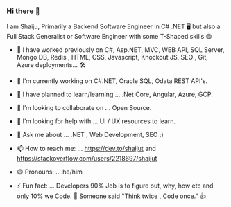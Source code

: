 ### Hi there 👋

  I am Shaiju, Primarily a Backend Software Engineer in C# .NET 🖥️ but also a Full Stack Generalist or Software Engineer with some T-Shaped skills :smile:
  
- :rocket: I have worked previously on C#, Asp.NET, MVC, WEB API, SQL Server, Mongo DB, Redis , HTML, CSS, Javascript, Knockout JS, SEO , Git, Azure deployments... 🛠️

- 🔭 I’m currently working on C#.NET, Oracle SQL, Odata REST API's.
- 🌱 I have planned to learn/learning ... .Net Core, Angular, Azure, GCP.
- 👯 I’m looking to collaborate on ... Open Source.
- 🤔 I’m looking for help with ...  UI / UX resources to learn.
- 💬 Ask me about ...  .NET , Web Development, SEO :)
- 📫 How to reach me: ... https://dev.to/shaijut and https://stackoverflow.com/users/2218697/shaijut
- 😄 Pronouns: ... he/him

- ⚡ Fun fact: ... Developers 90% Job is to figure out, why, how etc and only 10% we Code. :guitar: Someone said "Think twice , Code once." 👍 
